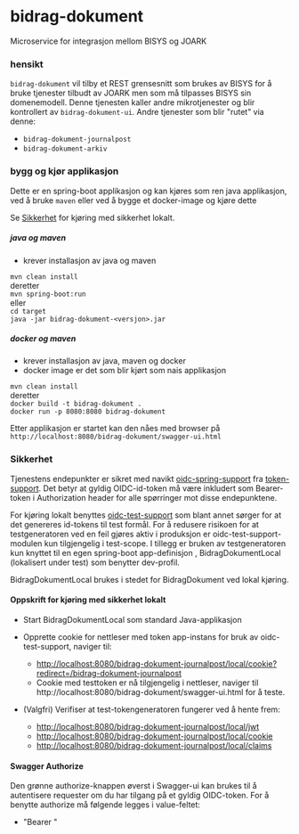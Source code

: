 # bidrag-dokument
Microservice for integrasjon mellom BISYS og JOARK

### hensikt

`bidrag-dokument` vil tilby et REST grensesnitt som brukes av BISYS for å bruke
tjenester tilbudt av JOARK men som må tilpasses BISYS sin domenemodell. Denne tjenesten
kaller andre mikrotjenester og blir kontrollert av `bidrag-dokument-ui`. Andre 
tjenester som blir "rutet" via denne:
* `bidrag-dokument-journalpost`
* `bidrag-dokument-arkiv`

### bygg og kjør applikasjon

Dette er en spring-boot applikasjon og kan kjøres som ren java applikasjon, ved å
bruke `maven` eller ved å bygge et docker-image og kjøre dette 

Se [Sikkerhet](#Sikkerhet) for kjøring med sikkerhet lokalt.

##### java og maven
* krever installasjon av java og maven

`mvn clean install`<br>
deretter<br>
`mvn spring-boot:run`<br>
eller<br>
`cd target`<br>
`java -jar bidrag-dokument-<versjon>.jar`

##### docker og maven
* krever installasjon av java, maven og docker
* docker image er det som blir kjørt som nais applikasjon

`mvn clean install`<br>
deretter<br>
`docker build -t bidrag-dokument .`<br>
`docker run -p 8080:8080 bidrag-dokument`

Etter applikasjon er startet kan den nåes med browser på
`http://localhost:8080/bidrag-dokument/swagger-ui.html`

### Sikkerhet
Tjenestens endepunkter er sikret med navikt [oidc-spring-support](https://github.com/navikt/token-support/tree/master/oidc-spring-support)
fra [token-support](https://github.com/navikt/token-support). Det betyr at gyldig OIDC-id-token må være inkludert som Bearer-token i Authorization 
header for alle spørringer mot disse endepunktene. 

For kjøring lokalt benyttes [oidc-test-support](https://github.com/navikt/token-support/tree/master/oidc-test-support) som blant annet sørger for
at det genereres id-tokens til test formål. For å redusere risikoen for at testgeneratoren ved en feil gjøres aktiv i produksjon er 
oidc-test-support-modulen kun tilgjengelig i test-scope. I tillegg er bruken av testgeneratoren kun knyttet til en egen spring-boot app-definisjon
, BidragDokumentLocal (lokalisert under test) som benytter dev-profil.

BidragDokumentLocal brukes i stedet for BidragDokument ved lokal kjøring.

#### Oppskrift for kjøring med sikkerhet lokalt
 - Start BidragDokumentLocal som standard Java-applikasjon
 
 - Opprette cookie for nettleser med token app-instans for bruk av oidc-test-support, naviger til:<br> 
 	 - [http://localhost:8080/bidrag-dokument-journalpost/local/cookie?redirect=/bidrag-dokument-journalpost](http://localhost:8080/bidrag-dokument-journalpost/local/cookie?redirect=/bidrag-dokument-journalpost)
 	 - Cookie med testtoken er nå tilgjengelig i nettleser, naviger til http://localhost:8080/bidrag-dokument/swagger-ui.html for å teste.
 	 
 - (Valgfri) Verifiser at test-tokengeneratoren fungerer ved å hente frem:<br>
 	 - [http://localhost:8080/bidrag-dokument-journalpost/local/jwt](http://localhost:8080/bidrag-dokument-journalpost/local/jwt)<br> 	  	
 	 - [http://localhost:8080/bidrag-dokument-journalpost/local/cookie](http://localhost:8080/bidrag-dokument-journalpost/local/cookie)<br> 	  	 
  	 - [http://localhost:8080/bidrag-dokument-journalpost/local/claims](http://localhost:8080/bidrag-dokument-journalpost/local/claims)<br>
  
#### Swagger Authorize 
Den grønne authorize-knappen øverst i Swagger-ui kan brukes til å autentisere requester om du har tilgang på et gyldig OIDC-token. For å benytte authorize må følgende legges i value-feltet:
 - "Bearer <id-token>"
 
